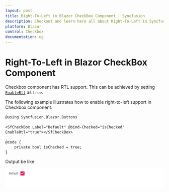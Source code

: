 ```yaml
---
layout: post
title: Right-To-Left in Blazor CheckBox Component | Syncfusion
description: Checkout and learn here all about Right-To-Left in Syncfusion Blazor CheckBox component and much more.
platform: Blazor
control: Checkbox
documentation: ug
---
```


# Right-To-Left in Blazor CheckBox Component

Checkbox component has RTL support. This can be achieved by setting [`EnableRtl`](https://help.syncfusion.com/cr/blazor/Syncfusion.Blazor.Buttons.SfCheckBox-1.html) as `true`.

The following example illustrates how to enable right-to-left support in Checkbox component.

```cshtml
@using Syncfusion.Blazor.Buttons

<SfCheckBox Label="Default" @bind-Checked="isChecked" EnableRtl="true"></SfCheckBox>

@code {
    private bool isChecked = true;
}

```

Output be like

![Button Sample](./../images/cb-rtl.png)